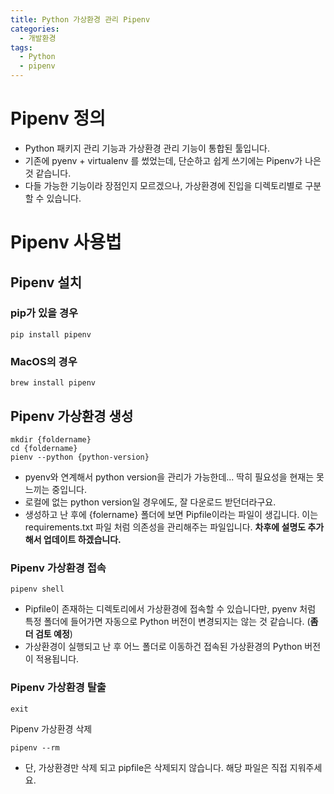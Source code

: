 ```yaml
---
title: Python 가상환경 관리 Pipenv
categories:
  - 개발환경
tags:
  - Python
  - pipenv
---
```


# Pipenv 정의
- Python 패키지 관리 기능과 가상환경 관리 기능이 통합된 툴입니다.
- 기존에 pyenv + virtualenv 를 썼었는데, 단순하고 쉽게 쓰기에는 Pipenv가 나은 것 같습니다.
- 다들 가능한 기능이라 장점인지 모르겠으나, 가상환경에 진입을 디렉토리별로 구분 할 수 있습니다. 

# Pipenv 사용법
## Pipenv 설치
### pip가 있을 경우
```shell
pip install pipenv
```
### MacOS의 경우
```shell
brew install pipenv
```

## Pipenv 가상환경 생성
```shell
mkdir {foldername}
cd {foldername}
pienv --python {python-version}
```
* pyenv와 연계해서 python version을 관리가 가능한데... 딱히 필요성을 현재는 못느끼는 중입니다.
* 로컬에 없는  python version일 경우에도, 잘 다운로드 받던더라구요.
* 생성하고 난 후에 {folername} 폴더에 보면 Pipfile이라는 파일이 생깁니다. 이는 requirements.txt 파일 처럼 의존성을 관리해주는 파일입니다. **차후에 설명도 추가해서 업데이트 하겠습니다.**
### Pipenv 가상환경 접속
```shell
pipenv shell
```
* Pipfile이 존재하는 디렉토리에서 가상환경에 접속할 수 있습니다만, pyenv 처럼 특정 폴더에 들어가면 자동으로 Python 버전이 변경되지는 않는 것 같습니다. (**좀 더 검토 예정**)
* 가상환경이 실행되고 난 후 어느 폴더로 이동하건 접속된 가상환경의 Python 버전이 적용됩니다.
### Pipenv 가상환경 탈출
```shell
exit
```
Pipenv 가상환경 삭제
```shell
pipenv --rm
```
* 단, 가상환경만 삭제 되고 pipfile은 삭제되지 않습니다. 해당 파일은 직접 지워주세요.
